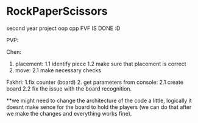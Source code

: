 # RockPaperScissors
second year project oop cpp
FVF IS DONE :D

PVP:

Chen: 
1. placement:
1.1 identify piece
1.2 make sure that placement is correct
2. move:
2.1 make necessary checks

Fakhri:
1.fix counter (board)
2. get parameters from console:
2.1 create board
2.2 fix the issue with the board recognition. 


**we might need to change the architecture of the code a little, logically it doesnt make sence for the board to hold the players (we can do that after we make the changes and everything works fine).

